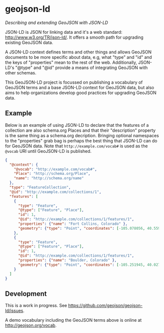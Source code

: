 geojson-ld
==========

*Describing and extending GeoJSON with JSON-LD*

JSON-LD is JSON for linking data and it's a web standard:
http://www.w3.org/TR/json-ld/.
It offers a smooth path for upgrading existing GeoJSON data.

A JSON-LD context defines terms and other things and allows GeoJSON documents
to be more specific about data, e.g, what "type" and "id" and the keys of
"properties" mean to the rest of the web.  Additionally, JSON-LD's "@type" and
"@id" provide a means of integrating GeoJSON with other schemas.

This GeoJSON-LD project is focussed on publishing a vocabulary of GeoJSON terms
and a base JSON-LD context for GeoJSON data, but also aims to help
organizations develop good practices for upgrading GeoJSON data.

## Example

Below is an example of using JSON-LD to declare that the features of
a collection are also schema.org Places and that their "description" property
is the same thing as a schema.org decription. Bringing optional namespaces to
the "properties" grab bag is perhaps the best thing that JSON-LD can do for
GeoJSON data. Note that `http://example.com/vocab#` is used as the `@vocab`
URI until GeoJSON-LD is published.

```json
{ 
  "@context": {
    "@vocab": "http://example.com/vocab#",
    "Place": "http://schema.org/Place",
    "name": "http://schema.org/name"
  },
  "type": "FeatureCollection",
  "@id": "http://example.com/collections/1",
  "features": [
    { 
      "type": "Feature",
      "@type": ["Feature", "Place"],
      "id": 1,
      "@id": "http://example.com/collections/1/features/1",
      "properties": {"name": "Fort Collins, Colorado" },
      "geometry": {"type": "Point", "coordinates": [-105.078056, 40.559167]}
    },
    { 
      "type": "Feature",
      "@type": ["Feature", "Place"],
      "id": 1,
      "@id": "http://example.com/collections/1/features/1",
      "properties": {"name": "Boulder, Colorado" },
      "geometry": {"type": "Point", "coordinates": [-105.251945, 40.027435]}
    }
  ]
}
```

## Development

This is a work in progress. See https://github.com/geojson/geojson-ld/issues.

A demo vocabulary including the GeoJSON terms above is online at
http://geojson.org/vocab.
